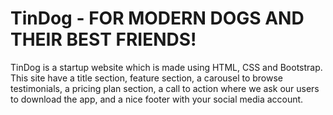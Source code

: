 # TinDog - FOR MODERN DOGS AND THEIR BEST FRIENDS!

TinDog is a startup website which is made using HTML, CSS and Bootstrap. 
This site have a title section, feature section, a carousel to browse testimonials, a pricing plan section, a call to action where we ask our users to download the app, and a nice footer with your social media account.
